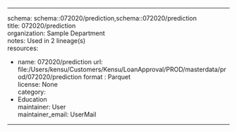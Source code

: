 


---  
schema: schema::072020/prediction,schema::072020/prediction  
title: 072020/prediction  
organization: Sample Department  
notes: Used in 2 lineage(s)  
resources:  
  - name: 072020/prediction 
    url: file:/Users/kensu/Customers/Kensu/LoanApproval/PROD/masterdata/prod/072020/prediction 
    format : Parquet  
license: None  
category:
  - Education  
maintainer: User  
maintainer_email: UserMail  
---